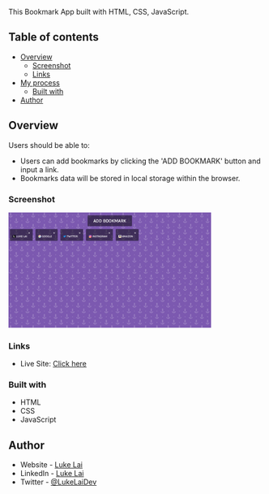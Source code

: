 
This Bookmark App built with HTML, CSS, JavaScript.

## Table of contents

- [Overview](#overview)
  - [Screenshot](#screenshot)
  - [Links](#links)
- [My process](#my-process)
  - [Built with](#built-with)
- [Author](#author)



## Overview

Users should be able to:

- Users can add bookmarks by clicking the 'ADD BOOKMARK' button and input a link.
- Bookmarks data will be stored in local storage within the browser.

### Screenshot

<img src="./preview.png" width="400" />


### Links

- Live Site: [Click here](https://simpleluke.github.io/Bookmark-App/)

### Built with

- HTML
- CSS
- JavaScript


## Author

- Website - [Luke Lai](https://lukelai.tech/)
- LinkedIn - [Luke Lai](https://www.linkedin.com/in/luke-lai-309a3522b/)
- Twitter - [@LukeLaiDev](https://www.twitter.com/LukeLaiDev)
